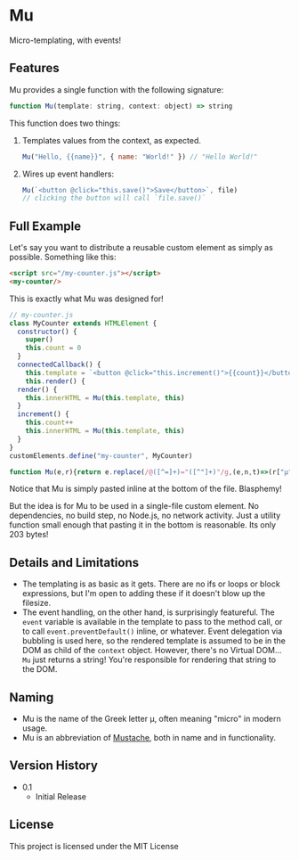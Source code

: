 # Mu

Micro-templating, with events!

## Features

Mu provides a single function with the following signature:
```js
function Mu(template: string, context: object) => string
```
This function does two things:
1. Templates values from the context, as expected.
   ```js
   Mu("Hello, {{name}}", { name: "World!" }) // "Hello World!"
   ```
2. Wires up event handlers:
   ```js
   Mu(`<button @click="this.save()">Save</button>`, file)
   // clicking the button will call `file.save()`

## Full Example

Let's say you want to distribute a reusable custom element as simply as possible. Something like this:

```html
<script src="/my-counter.js"></script>
<my-counter/>
```

This is exactly what Mu was designed for!

```js
// my-counter.js
class MyCounter extends HTMLElement {
  constructor() {
    super()
    this.count = 0
  }
  connectedCallback() {
    this.template = `<button @click="this.increment()">{{count}}</button>`
    this.render() {
  render() {
    this.innerHTML = Mu(this.template, this)
  }
  increment() {
    this.count++
    this.innerHTML = Mu(this.template, this)
  }
}
customElements.define("my-counter", MyCounter)

function Mu(e,r){return e.replace(/@([^=]+)="([^"]+)"/g,(e,n,t)=>(r["μ"+n]||=addEventListener(n,e=>e.μ?.apply(r,[e]))||1,`on${n}="event.μ=function(event){${t}}"`)).replace(/{{([^}]+)}}/g,(e,n)=>r[n])}
```

Notice that Mu is simply pasted inline at the bottom of the file. Blasphemy!

But the idea is for Mu to be used in a single-file custom element. No dependencies, no build step, no Node.js, no network activity. Just a utility function small enough that pasting it in the bottom is reasonable. Its only 203 bytes! 

## Details and Limitations
* The templating is as basic as it gets. There are no ifs or loops or block expressions, but I'm open to adding these if it doesn't blow up the filesize.
* The event handling, on the other hand, is surprisingly featureful. The `event` variable is available in the template to pass to the method call, or to call `event.preventDefault()` inline, or whatever. Event delegation via bubbling is used here, so the rendered template is assumed to be in the DOM as child of the `context` object. However, there's no Virtual DOM... `Mu` just returns a string! You're responsible for rendering that string to the DOM.

## Naming
* Mu is the name of the Greek letter μ, often meaning "micro" in modern usage.
* Mu is an abbreviation of [Mustache](https://github.com/janl/mustache.js), both in name and in functionality.

## Version History

* 0.1
    * Initial Release

## License

This project is licensed under the MIT License
